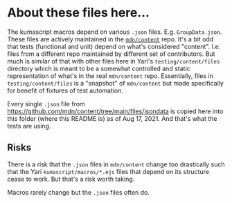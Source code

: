 # About these files here...

The kumascript macros depend on various `.json` files. E.g.
`GroupData.json`. These files are actively maintained in the
[`mdn/content`](https://github.com/mdn/content) repo. It's a bit odd
that tests (functional and unit) depend on what's considered
"content". I.e. files from a different repo maintained by different
set of contributors. But much is similar of that with other files here
in Yari's `testing/content/files` directory which is meant to be a
somewhat controlled and static representation of what's in the real
`mdn/content` repo. Essentially, files in `testing/content/files` is a
"snapshot" of `mdn/content` but made specifically for benefit of
fixtures of test automation.

Every single `.json` file from
https://github.com/mdn/content/tree/main/files/jsondata is copied here
into this folder (where this README is) as of Aug 17, 2021. And that's
what the tests are using.

## Risks

There is a risk that the `.json` files in `mdn/content` change too
drastically such that the Yari `kumascript/macros/*.ejs` files that
depend on its structure cease to work. But that's a risk worth taking.

Macros rarely change but the `.json` files often do.
